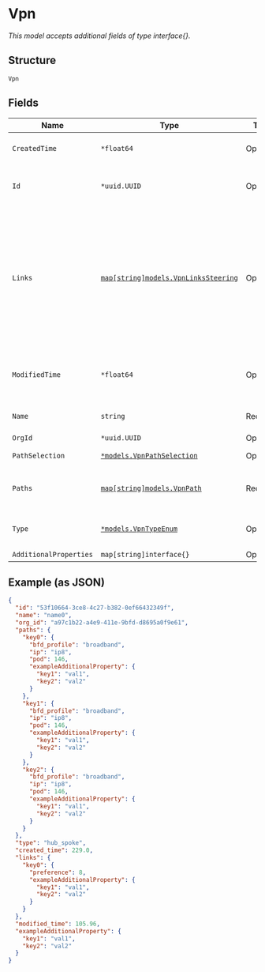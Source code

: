 
# Vpn

*This model accepts additional fields of type interface{}.*

## Structure

`Vpn`

## Fields

| Name | Type | Tags | Description |
|  --- | --- | --- | --- |
| `CreatedTime` | `*float64` | Optional | When the object has been created, in epoch |
| `Id` | `*uuid.UUID` | Optional | Unique ID of the object instance in the Mist Organnization |
| `Links` | [`map[string]models.VpnLinksSteering`](../../doc/models/vpn-links-steering.md) | Optional | Gateways participating in mesh overlay by, on its vpn_path under wan port.<br>The steering behavior is defined at the overlay level.<br><br>Property Key is the Gateway Port name (e.g. `wan0`, `wan1`, `mpls`, ..) |
| `ModifiedTime` | `*float64` | Optional | When the object has been modified for the last time, in epoch |
| `Name` | `string` | Required | **Constraints**: *Minimum Length*: `1` |
| `OrgId` | `*uuid.UUID` | Optional | - |
| `PathSelection` | [`*models.VpnPathSelection`](../../doc/models/vpn-path-selection.md) | Optional | Only if `type`==`hub_spoke` |
| `Paths` | [`map[string]models.VpnPath`](../../doc/models/vpn-path.md) | Required | Only if `type`==`hub_spoke`. Property key is the VPN name |
| `Type` | [`*models.VpnTypeEnum`](../../doc/models/vpn-type-enum.md) | Optional | enum: `hub_spoke`, `mesh`<br>**Default**: `"hub_spoke"` |
| `AdditionalProperties` | `map[string]interface{}` | Optional | - |

## Example (as JSON)

```json
{
  "id": "53f10664-3ce8-4c27-b382-0ef66432349f",
  "name": "name0",
  "org_id": "a97c1b22-a4e9-411e-9bfd-d8695a0f9e61",
  "paths": {
    "key0": {
      "bfd_profile": "broadband",
      "ip": "ip8",
      "pod": 146,
      "exampleAdditionalProperty": {
        "key1": "val1",
        "key2": "val2"
      }
    },
    "key1": {
      "bfd_profile": "broadband",
      "ip": "ip8",
      "pod": 146,
      "exampleAdditionalProperty": {
        "key1": "val1",
        "key2": "val2"
      }
    },
    "key2": {
      "bfd_profile": "broadband",
      "ip": "ip8",
      "pod": 146,
      "exampleAdditionalProperty": {
        "key1": "val1",
        "key2": "val2"
      }
    }
  },
  "type": "hub_spoke",
  "created_time": 229.0,
  "links": {
    "key0": {
      "preference": 8,
      "exampleAdditionalProperty": {
        "key1": "val1",
        "key2": "val2"
      }
    }
  },
  "modified_time": 105.96,
  "exampleAdditionalProperty": {
    "key1": "val1",
    "key2": "val2"
  }
}
```


